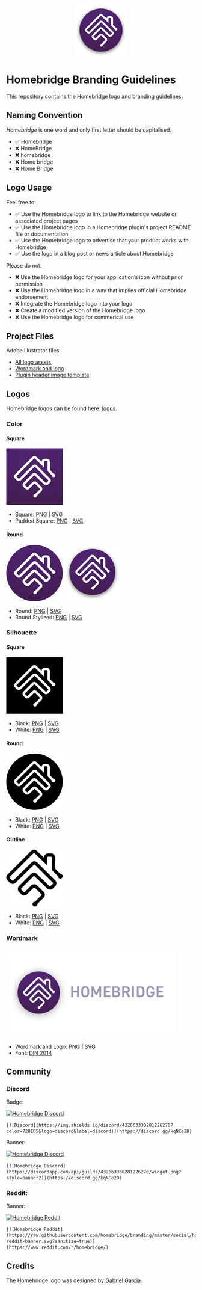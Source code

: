 <p align="center">
  <a href="https://github.com/homebridge/homebridge"><img src="https://raw.githubusercontent.com/homebridge/branding/master/logos/homebridge-color-round-stylized.png" height="140"></a>
</p>

# Homebridge Branding Guidelines

This repository contains the Homebridge logo and branding guidelines.

## Naming Convention

*Homebridge* is one word and only first letter should be capitalised.

* :white_check_mark: Homebridge
* :x: HomeBridge
* :x: homebridge
* :x: Home bridge
* :x: Home Bridge

## Logo Usage

Feel free to:

* :white_check_mark: Use the Homebridge logo to link to the Homebridge website or associated project pages
* :white_check_mark: Use the Homebridge logo in a Homebridge plugin's project README file or documentation 
* :white_check_mark: Use the Homebridge logo to advertise that your product works with Homebridge
* :white_check_mark: Use the logo in a blog post or news article about Homebridge

Please do not:

* :x: Use the Homebridge logo for your application’s icon without prior permission
* :x: Use the Homebridge logo in a way that implies official Homebridge endorsement
* :x: Integrate the Homebridge logo into your logo
* :x: Create a modified version of the Homebridge logo
* :x: Use the Homebridge logo for commerical use

## Project Files

Adobe Illustrator files.

* [All logo assets](./logos/homebridge-assets-project.ai)
* [Wordmark and logo](./logos/homebridge-wordmark-logo-project.ai)
* [Plugin header image template](./logos/homebridge-plugin-template.ai)

## Logos

Homebridge logos can be found here: [logos](./logos).

### Color

#### Square

<img src="./logos/homebridge-color-square.svg" width="150px">

* Square: [PNG](./logos/homebridge-color-square.png) | [SVG](./logos/homebridge-color-square.svg)
* Padded Square: [PNG](./logos/homebridge-color-square-padded.png) | [SVG](./logos/homebridge-color-square-padded.svg)

#### Round

<img src="./logos/homebridge-color-round.svg" width="150px">
<img src="./logos/homebridge-color-round-stylized.svg" width="150px">

* Round: [PNG](./logos/homebridge-color-round.png) | [SVG](./logos/homebridge-color-round.svg)
* Round Stylized: [PNG](./logos/homebridge-color-round-stylized.png) | [SVG](./logos/homebridge-color-round-stylized.svg)

### Silhouette

#### Square

<img src="./logos/homebridge-silhouette-square-black.svg" width="150px">

* Black: [PNG](./logos/homebridge-silhouette-square-black.png) | [SVG](./logos/homebridge-silhouette-square-black.svg)
* White: [PNG](./logos/homebridge-silhouette-square-white.png) | [SVG](./logos/homebridge-silhouette-square-white.svg)

#### Round

<img src="./logos/homebridge-silhouette-round-black.svg" width="150px">

* Black: [PNG](./logos/homebridge-silhouette-round-black.png) | [SVG](./logos/homebridge-silhouette-round-black.svg)
* White: [PNG](./logos/homebridge-silhouette-round-white.png) | [SVG](./logos/homebridge-silhouette-round-white.svg)


#### Outline

<img src="./logos/homebridge-outline-black.svg" width="150px">

* Black: [PNG](./logos/homebridge-outline-black.png) | [SVG](./logos/homebridge-outline-black.svg)
* White: [PNG](./logos/homebridge-outline-white.png) | [SVG](./logos/homebridge-outline-white.svg)

### Wordmark

<img src="./logos/homebridge-wordmark-logo.png" width="450px">

* Wordmark and Logo: [PNG](./logos/homebridge-wordmark-logo.png) | [SVG](./logos/homebridge-wordmark-logo.svg)
* Font: [DIN 2014](https://fonts.adobe.com/fonts/din-2014)

## Community

### Discord

Badge:

[![Homebridge Discord](https://img.shields.io/discord/432663330281226270?color=728ED5&logo=discord&label=discord)](https://discord.gg/kqNCe2D)

```
[![Discord](https://img.shields.io/discord/432663330281226270?color=728ED5&logo=discord&label=discord)](https://discord.gg/kqNCe2D)
```

Banner:

[![Homebridge Discord](https://discordapp.com/api/guilds/432663330281226270/widget.png?style=banner2)](https://discord.gg/kqNCe2D)

```
[![Homebridge Discord](https://discordapp.com/api/guilds/432663330281226270/widget.png?style=banner2)](https://discord.gg/kqNCe2D)
```

### Reddit:

Banner:

[![Homebridge Reddit](https://raw.githubusercontent.com/homebridge/branding/master/social/homebridge-reddit-banner.svg?sanitize=true)](https://www.reddit.com/r/homebridge/)

```
[![Homebridge Reddit](https://raw.githubusercontent.com/homebridge/branding/master/social/homebridge-reddit-banner.svg?sanitize=true)](https://www.reddit.com/r/homebridge/)
```

## Credits

The Homebridge logo was designed by [Gabriel Garcia](https://github.com/ggabogarcia).

